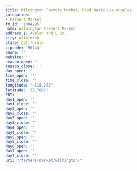 ```yaml
---
title: Wilmington Farmers Market, Food Oasis Los Angeles
categories:
- Farmers Market
fm_id: '1004295'
name: Wilmington Farmers Market
address_1: Avalon and L St.
city: Wilminton
state: California
zipcode: '90744'
phone: ''
website: ''
season_open: ''
season_close: ''
day_open: ''
time_open: ''
time_close: ''
longitude: "-118.263"
latitude: '33.7867'
EBT: ''
day1_open: ''
day1_close: ''
day2_open: ''
day2_close: ''
day3_open: ''
day3_close: ''
day4_open: ''
day4_close: ''
day5_open: ''
day5_close: ''
day6_open: ''
day7_open: ''
day7_close: ''
uri: "/farmers-market/wilmington/"
---
```



